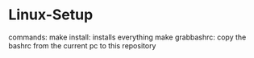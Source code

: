 # Linux-Setup

commands:
make install: installs everything
make grabbashrc: copy the bashrc from the current pc to this repository
